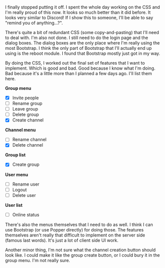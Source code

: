 I finally stopped putting it off. I spent the whole day working on the CSS and
I'm really proud of this now. It looks so much better than it did before. It
looks very similar to Discord! If I show this to someone, I'll be able to say
"remind you of anything...?".

There's quite a bit of redundant CSS (some copy-and-pasting) that I'll need to
deal with. I'm also not done. I still need to do the login page and the dialog
boxes. The dialog boxes are the only place where I'm really using the most
Bootstrap. I think the only part of Bootstrap that I'll actually end up using is
the reboot module. I found that Bootstrap mostly just got in my way.

By doing the CSS, I worked out the final set of features that I want to
implement. Which is good and bad. Good because I know what I'm doing. Bad
because it's a little more than I planned a few days ago. I'll list them here.

**Group menu**
- [x] Invite people
- [ ] Rename group
- [ ] Leave group
- [ ] Delete group
- [x] Create channel

**Channel menu**
- [ ] Rename channel
- [x] Delete channel

**Group list**
- [x] Create group

**User menu**
- [ ] Rename user
- [ ] Logout
- [ ] Delete user

**User list**
- [ ] Online status

There's also the menus themselves that I need to do as well. I think I can use
Bootstrap (or use Popper directly) for doing those. The features themselves
aren't really that difficult to implement on the server side (famous last 
words). It's just a lot of client side UI work.

Another minor thing, I'm not sure what the channel creation button should look
like. I could make it like the group create button, or I could bury it in the
group menu. I'm not really sure.
